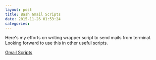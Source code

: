 ```yaml
---
layout: post
title: Bash Gmail Scripts
date: 2015-11-26 01:53:24
categories:
---
```


Here's my efforts on writing wrapper script to send mails from terminal. Looking forward to use this in other useful scripts.

[Gmail Scripts](https://github.com/yatinsns/gmail-scripts)
